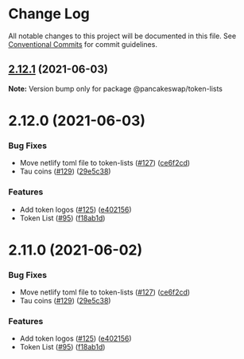 # Change Log

All notable changes to this project will be documented in this file.
See [Conventional Commits](https://conventionalcommits.org) for commit guidelines.

## [2.12.1](https://github.com/just20210318/pancake-toolkit/compare/@pancakeswap/token-lists@2.12.0...@pancakeswap/token-lists@2.12.1) (2021-06-03)

**Note:** Version bump only for package @pancakeswap/token-lists





# 2.12.0 (2021-06-03)


### Bug Fixes

* Move netlify toml file to token-lists ([#127](https://github.com/just20210318/pancake-toolkit/issues/127)) ([ce6f2cd](https://github.com/just20210318/pancake-toolkit/commit/ce6f2cd41faf44af16322e4a37d93af6750dd592))
* Tau coins ([#129](https://github.com/just20210318/pancake-toolkit/issues/129)) ([29e5c38](https://github.com/just20210318/pancake-toolkit/commit/29e5c383f6460474510662bf8cfebe0b15ffc003))


### Features

* Add token logos ([#125](https://github.com/just20210318/pancake-toolkit/issues/125)) ([e402156](https://github.com/just20210318/pancake-toolkit/commit/e402156f2c304b1b6f26324ddb91ba7d277f1821))
* Token List ([#95](https://github.com/just20210318/pancake-toolkit/issues/95)) ([f18ab1d](https://github.com/just20210318/pancake-toolkit/commit/f18ab1dc1eaecd447ae449ee1437c58f02db6abf))





# 2.11.0 (2021-06-02)


### Bug Fixes

* Move netlify toml file to token-lists ([#127](https://github.com/just20210318/pancake-toolkit/issues/127)) ([ce6f2cd](https://github.com/just20210318/pancake-toolkit/commit/ce6f2cd41faf44af16322e4a37d93af6750dd592))
* Tau coins ([#129](https://github.com/just20210318/pancake-toolkit/issues/129)) ([29e5c38](https://github.com/just20210318/pancake-toolkit/commit/29e5c383f6460474510662bf8cfebe0b15ffc003))


### Features

* Add token logos ([#125](https://github.com/just20210318/pancake-toolkit/issues/125)) ([e402156](https://github.com/just20210318/pancake-toolkit/commit/e402156f2c304b1b6f26324ddb91ba7d277f1821))
* Token List ([#95](https://github.com/just20210318/pancake-toolkit/issues/95)) ([f18ab1d](https://github.com/just20210318/pancake-toolkit/commit/f18ab1dc1eaecd447ae449ee1437c58f02db6abf))
